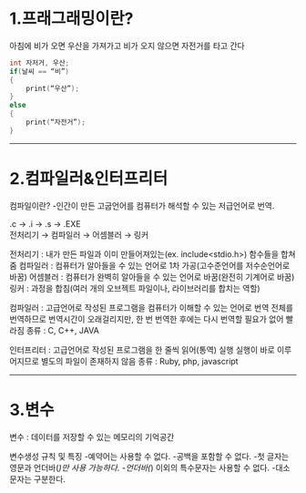 # 1.프래그래밍이란?

아침에 비가 오면 우산을 가져가고 비가 오지 않으면 자전거를 타고 간다

```c
int 자저거, 우산;
if(날씨 == “비”)
{
	print(“우산”);
}
else
{
	print(“자전거”);
}
```
---
# 2.컴파일러&인터프리터

컴파일이란?
-인간이 만든 고굽언어를 컴퓨터가 해석할 수 있는 저급언어로 번역.

.c  ->  .i  ->  .s  ->  .EXE  
전처리기 → 컴파일러 → 어셈블러 → 링커  

전처리기 : 내가 만든 파일과 이미 만들어져있는(ex. include<stdio.h>) 함수들을 합쳐줌
컴파일러 : 컴퓨터가 알아들을 수 있는 언어로 1차 가공(고수준언어를 저수순언어로 바꿈)
어셈블러 : 컴퓨터가 완벽히 알아들을 수 있는 언어로 바꿈(완전히 기계어로 바꿈)
링커 : 과정을 합침(여러 개의 오브젝트 파일이나, 라이브러리를 합치는 역할)

컴파일러 : 고급언어로 작성된 프로그램을 컴퓨터가 이해할 수 있는 언어로 번역
전체를 번역하므로 번역시간이 오래걸리지만, 한 번 번역한 후에는 다시 번역할 필요가 없어 빨라짐
종류 : C, C++, JAVA

인터프리터 : 고급언어로 작성된 프로그램을 한 줄씩 읽어(통역) 실행
실행이 바로 이루어지므로 별도의 파일이 존재하지 않음
종류 : Ruby, php, javascript

---
# 3.변수
변수 : 데이터를 저장할 수 있는 메모리의 기억공간

변수생성 규칙 및 특징
-예약어는 사용할 수 없다.
-공백을 포함할 수 없다.
-첫 글자는 영문과 언더바(_)만 사용 가능하다.
-언더바(_) 이외의 특수문자는 사용할 수 없다.
-대소문자는 구분한다.
